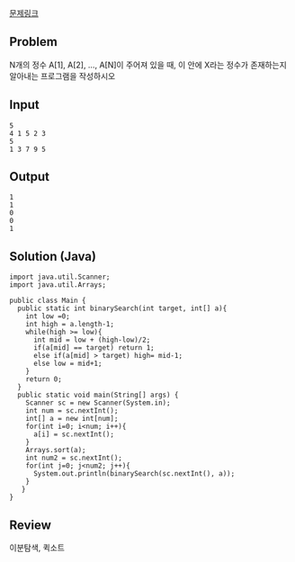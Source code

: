 
[문제링크](https://www.acmicpc.net/problem/1920)

## Problem
N개의 정수 A[1], A[2], …, A[N]이 주어져 있을 때, 이 안에 X라는 정수가 존재하는지 알아내는 프로그램을 작성하시오

## Input
```
5
4 1 5 2 3
5
1 3 7 9 5
```

## Output
```
1
1
0
0
1
```

## Solution (Java)
```
import java.util.Scanner;
import java.util.Arrays;

public class Main {
  public static int binarySearch(int target, int[] a){
    int low =0;
    int high = a.length-1;
    while(high >= low){
      int mid = low + (high-low)/2;
      if(a[mid] == target) return 1;
      else if(a[mid] > target) high= mid-1;
      else low = mid+1;
    }
    return 0;
  }
  public static void main(String[] args) {
    Scanner sc = new Scanner(System.in);
    int num = sc.nextInt();
    int[] a = new int[num];
    for(int i=0; i<num; i++){
      a[i] = sc.nextInt();
    }
    Arrays.sort(a);
    int num2 = sc.nextInt();
    for(int j=0; j<num2; j++){
      System.out.println(binarySearch(sc.nextInt(), a));
    }
   }
}
```

## Review
이분탐색, 퀵소트